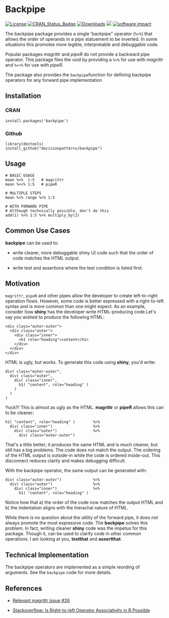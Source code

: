 # Backpipe

[![License](https://img.shields.io/badge/license-GPL%20=%202-brightgreen.svg?style=flat)](https://www.gnu.org/licenses/gpl-2.0.html) 
[![CRAN_Status_Badge](http://www.r-pkg.org/badges/version/backpipe)](https://cran.r-project.org/package=backpipe)
[![Downloads](https://cranlogs.r-pkg.org/badges/backpipe?color=brightgreen)](http://www.r-pkg.org/pkg/backpipe)
[![](http://cranlogs.r-pkg.org/badges/grand-total/backpipe)](http://cran.rstudio.com/web/packages/backpipe/index.html)
[![software impact](http://depsy.org/api/package/r/backpipe/badge.svg)](http://depsy.org/package/r/backpipe)



The backpipe package provides a single 'backpipe" operator (`%<%`) that allows
the order of operands in a pipe statuement to be inverted. In some
situations this promotes more legible, interpretable and debuggable code. 

Popular packages *magrittr* and *pipeR* do not provide a backward pipe operator. 
This package files the void by providing a `%<%` for use with *magrittr* and 
`%<<%` for use with *pipeR*. 

The package also provides the `backpipe`function for defining backpipe operators 
for any forward pipe implementation


## Installation

### CRAN 

    install.packages('backpipe')


### Github 

    library(devtools)
    install_github("decisionpatterns/backpipe")


## Usage

    # BASIC USAGE
    mean %<%  1:5   # magrittr
    mean %<<% 1:5   # pipeR
     
    # MULTIPLE STEPS
    mean %<% range %<% 1:5
     
    # WITH FORWARD PIPE
    # Although technically possible, don't do this
    add(1) %<% 1:5 %>% multiply_by(2)


## Common Use Cases

**backpipe** can be used to:

* write clearer, more debuggable shiny UI code such that the order of code 
matches the HTML output.

* write test and assertions where the test condition is listed first. 


## Motivation

`magrittr`, `pipeR` and other pipes allow the developer to create left-to-right
operation flows.  However, some code is better expressed with a right-to-left 
syntax and is more common than one might expect. As an example, consider how 
**shiny** has the developer write HTML-producing code.Let's say you wished to 
produce the following HTML:  

    <div class="outer-outer">
      <div class="outer">
        <div class="inner">
          <h1 role="heading">content</h1>
        </div>
      </div>
    </div> 
    
HTML is ugly, but works.  To generate this code using **shiny**, you'd write: 

    div( class="outer-outer", 
      div( class="outer",
        div( class="inner",
          h1( "content", role="heading" )
        )
      )
    )

Yuck!!! This is almost as ugly as the HTML.  **magrittr** or **pipeR**
allows this can to be cleaner:

    h1( "content", role="heading" )        %>%
      div( class="inner")                  %>%
        div( class="outer")                %>% 
          div( class="outer-outer")      
      
That's a little better; it produces the same HTML and is much cleaner, but still
has a big problems. The code does not match the output.  The ordering of the 
HTML output is outside-in while the code is ordered inside-out. This disconnect
reduces clarity and makes debugging difficult.

With the backpipe operator, the same output can be generated with:
      
    div( class="outer-outer")              %<%
      div( class="outer")                  %<% 
        div( class="inner")                %<% 
          h1( "content", role="heading" ) 

Notice how that a) the order of the code now matches the output HTML and b) the 
indentatoin aligns with the hierachal nature of HTML.

While there is no question about the utility of the forward pipe, it does not 
always promote the most expressive code. The **backpipe** solves this problem.
In fact, writing cleaner **shiny** code was the impetus for this package. Though 
it, can be used to clarify code in other common operations.  I am looking at you,
**testthat** and **assertthat**.    
   

## Technical Implementation

The backpipe operators are implemented as a simple reording of arguments. See the `backpipe` code for more details.


## References

 * [Relevant magrittr issue #26](https://github.com/smbache/magrittr/issues/26)

 * [Stackoverflow: Is Right-to-left Operator Associativity in R Possible ](http://stackoverflow.com/questions/31305342/is-right-to-left-operator-associativity-in-r-possible)



